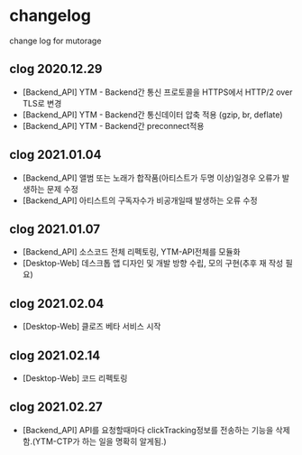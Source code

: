 # changelog
change log for mutorage

## clog 2020.12.29
  * [Backend_API] YTM - Backend간 통신 프로토콜을 HTTPS에서 HTTP/2 over TLS로 변경
  * [Backend_API] YTM - Backend간 통신데이터 압축 적용 (gzip, br, deflate)
  * [Backend_API] YTM - Backend간 preconnect적용

## clog 2021.01.04
  * [Backend_API] 앨범 또는 노래가 합작품(아티스트가 두명 이상)일경우 오류가 발생하는 문제 수정
  * [Backend_API] 아티스트의 구독자수가 비공개일때 발생하는 오류 수정

## clog 2021.01.07
  * [Backend_API] 소스코드 전체 리펙토링, YTM-API전체를 모듈화
  * [Desktop-Web] 데스크톱 앱 디자인 및 개발 방향 수립, 모의 구현(추후 재 작성 필요)

## clog 2021.02.04
  * [Desktop-Web] 클로즈 베타 서비스 시작

## clog 2021.02.14
  * [Desktop-Web] 코드 리펙토링

## clog 2021.02.27
  * [Backend_API] API를 요청할때마다 clickTracking정보를 전송하는 기능을 삭제함.(YTM-CTP가 하는 일을 명확히 알게됨.)
